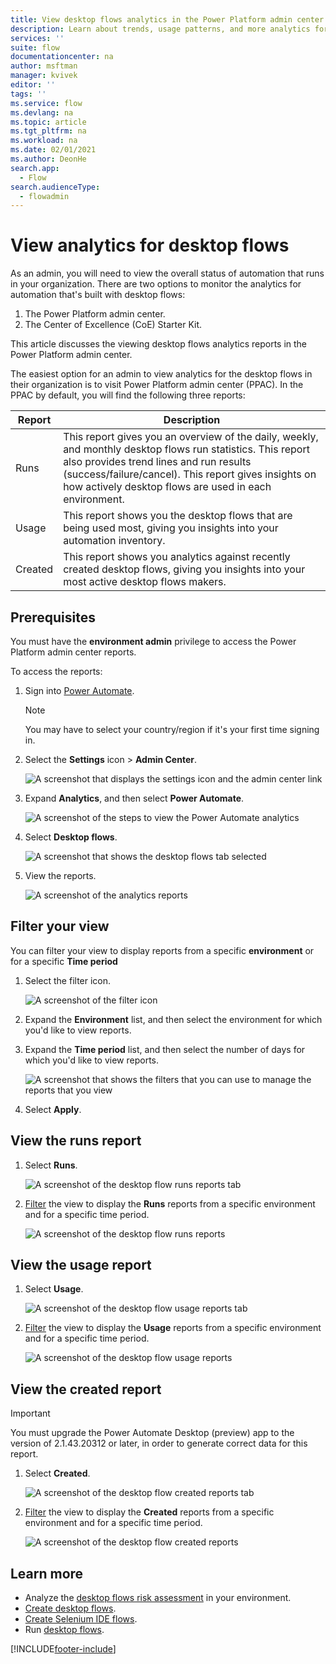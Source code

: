 ```yaml
---
title: View desktop flows analytics in the Power Platform admin center | Microsoft Docs
description: Learn about trends, usage patterns, and more analytics for desktop flows in the Power Platform admin center.
services: ''
suite: flow
documentationcenter: na
author: msftman
manager: kvivek
editor: ''
tags: ''
ms.service: flow
ms.devlang: na
ms.topic: article
ms.tgt_pltfrm: na
ms.workload: na
ms.date: 02/01/2021
ms.author: DeonHe
search.app: 
  - Flow
search.audienceType: 
  - flowadmin
---
```


# View analytics for desktop flows

As an admin, you will need to view the overall status of automation that runs in your organization. There are two options to monitor the analytics for automation that's built with desktop flows:

1. The Power Platform admin center.
1. The Center of Excellence (CoE) Starter Kit.

This article discusses the viewing desktop flows analytics reports in the Power Platform admin center.


The easiest option for an admin to view analytics for the desktop flows in their organization is to visit Power Platform admin center (PPAC). In the PPAC by default, you will find the following three reports:

Report | Description
--- | ---
Runs | This report gives you an overview of the daily, weekly, and monthly desktop flows run statistics. This report also provides trend lines and run results (success/failure/cancel). This report gives insights on how actively desktop flows are used in each environment.
Usage | This report shows you the desktop flows that are being used most, giving you insights into your automation inventory.
Created | This report shows you analytics against recently created desktop flows, giving you insights into your most active desktop flows makers.

## Prerequisites

You must have the **environment admin** privilege to access the Power Platform admin center reports.

To access the reports:

1. Sign into [Power Automate]().

   >[!NOTE]
   >You may have to select your country/region if it's your first time signing in.

1. Select the **Settings** icon > **Admin Center**.

   ![A screenshot that displays the settings icon and the admin center link](./media/analytics-ui-flow/settings-admin-center.png)

1. Expand **Analytics**, and then select **Power Automate**.

   ![A screenshot of the steps to view the Power Automate analytics](./media/analytics-ui-flow/analytics-pa.png)

1. Select **Desktop flows**.

   ![A screenshot that shows the desktop flows tab selected](./media/analytics-ui-flow/select-ui-flows.png)

1. View the reports.

   ![A screenshot of the analytics reports](./media/analytics-ui-flow/runs.png)


## Filter your view

You can filter your view to display reports from a specific **environment** or for a specific **Time period**

1. Select the filter icon.

   ![A screenshot of the filter icon](./media/analytics-ui-flow/select-filter.png)

1. Expand the **Environment** list, and then select the environment for which you'd like to view reports.

1. Expand the **Time period** list, and then select the number of days for which you'd like to view reports.

   ![A screenshot that shows the filters that you can use to manage the reports that you view](./media/analytics-ui-flow/filter.png)

1. Select **Apply**.

## View the runs report

1. Select **Runs**.

   ![A screenshot of the desktop flow runs reports tab](./media/analytics-ui-flow/select-runs.png)

1. [Filter](#filter-your-view) the view to display the **Runs** reports from a specific environment and for a specific time period. 


   ![A screenshot of the desktop flow runs reports](./media/analytics-ui-flow/runs.png)

## View the usage report

1. Select **Usage**.

   ![A screenshot of the desktop flow usage reports tab](./media/analytics-ui-flow/select-usage.png)


1. [Filter](#filter-your-view) the view to display the **Usage** reports from a specific environment and for a specific time period. 

   ![A screenshot of the desktop flow usage reports](./media/analytics-ui-flow/usage-ppac.png)

## View the created report

>[!IMPORTANT]
>You must upgrade the Power Automate Desktop (preview) app to the version of 2.1.43.20312 or later, in order to generate correct data for this report.

1. Select **Created**.

   ![A screenshot of the desktop flow created reports tab](./media/analytics-ui-flow/select-created.png)

1. [Filter](#filter-your-view) the view to display the **Created** reports from a specific environment and for a specific time period. 

   ![A screenshot of the desktop flow created reports](./media/analytics-ui-flow/created-ppac.png)


## Learn more

- Analyze the [desktop flows risk assessment](https://docs.microsoft.com/power-platform/guidance/coe/power-bi-govern#desktop-flows-risk-assessment) in your environment.
- [Create desktop flows](https://docs.microsoft.com/power-automate/desktop-flows/create-desktop).
- [Create Selenium IDE flows](https://docs.microsoft.com/power-automate/ui-flows/create-web).
- Run [desktop flows](https://docs.microsoft.com/power-automate/desktop-flows/run-desktop-flow).

[!INCLUDE[footer-include](../includes/footer-banner.md)]
